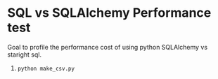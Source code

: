 # SQL vs SQLAlchemy Performance test

Goal to profile the performance cost of using python SQLAlchemy vs staright sql.


1) `python make_csv.py`